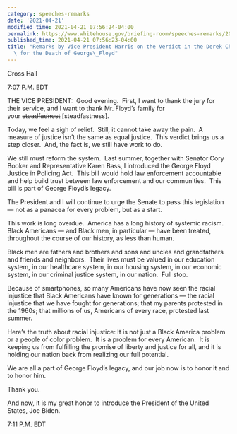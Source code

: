 ```yaml
---
category: speeches-remarks
date: '2021-04-21'
modified_time: 2021-04-21 07:56:24-04:00
permalink: https://www.whitehouse.gov/briefing-room/speeches-remarks/2021/04/21/remarks-by-vice-president-harris-on-the-verdict-in-the-derek-chauvin-trial-for-the-death-of-george-floyd/
published_time: 2021-04-21 07:56:23-04:00
title: "Remarks by Vice President Harris on the Verdict in the Derek Chauvin Trial\
  \ for the Death of George\_Floyd"
---
```

 
Cross Hall

7:07 P.M. EDT

THE VICE PRESIDENT:  Good evening.  First, I want to thank the jury for
their service, and I want to thank Mr. Floyd’s family for
your <s>steadfadnest</s> \[steadfastness\].  
  
Today, we feel a sigh of relief.  Still, it cannot take away the pain. 
A measure of justice isn’t the same as equal justice.  This verdict
brings us a step closer.  And, the fact is, we still have work to do.  
  
We still must reform the system.  Last summer, together with Senator
Cory Booker and Representative Karen Bass, I introduced the George Floyd
Justice in Policing Act.  This bill would hold law enforcement
accountable and help build trust between law enforcement and our
communities.  This bill is part of George Floyd’s legacy.  
  
The President and I will continue to urge the Senate to pass this
legislation — not as a panacea for every problem, but as a start.  
  
This work is long overdue.  America has a long history of systemic
racism.  Black Americans — and Black men, in particular — have been
treated, throughout the course of our history, as less than human.  
  
Black men are fathers and brothers and sons and uncles and grandfathers
and friends and neighbors.  Their lives must be valued in our education
system, in our healthcare system, in our housing system, in our economic
system, in our criminal justice system, in our nation.  Full stop.  
  
Because of smartphones, so many Americans have now seen the racial
injustice that Black Americans have known for generations — the racial
injustice that we have fought for generations; that my parents protested
in the 1960s; that millions of us, Americans of every race, protested
last summer.  
  
Here’s the truth about racial injustice: It is not just a Black America
problem or a people of color problem.  It is a problem for every
American.  It is keeping us from fulfilling the promise of liberty and
justice for all, and it is holding our nation back from realizing our
full potential.  
  
We are all a part of George Floyd’s legacy, and our job now is to honor
it and to honor him.  
  
Thank you.    
  
And now, it is my great honor to introduce the President of the United
States, Joe Biden.  
  
7:11 P.M. EDT
